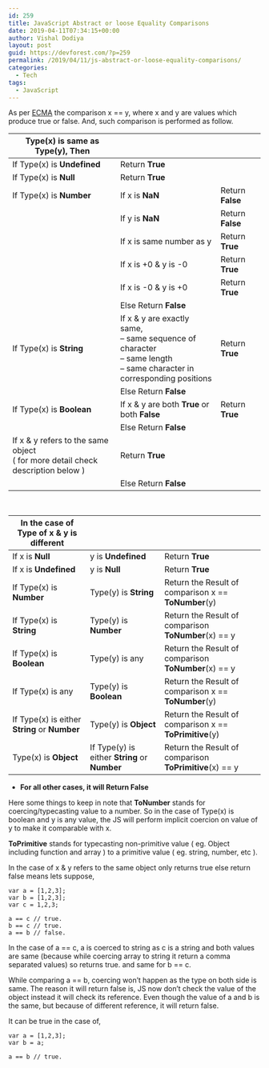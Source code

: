 ```yaml
---
id: 259
title: JavaScript Abstract or loose Equality Comparisons
date: 2019-04-11T07:34:15+00:00
author: Vishal Dodiya
layout: post
guid: https://devforest.com/?p=259
permalink: /2019/04/11/js-abstract-or-loose-equality-comparisons/
categories:
  - Tech
tags:
  - JavaScript
---
```

As per [ECMA](http://www.ecma-international.org/ecma-262/5.1/#sec-11.9.3) the comparison x == y, where x and y are values which produce true or false. And, such comparison is performed as follow.


| Type(x) is same as Type(y), Then     |                              |                  |
|--------------------------------------|------------------------------|------------------|
| If Type(x) is **Undefined**          | Return **True**              |                  |
| If Type(x) is **Null**               | Return **True**              |                  |
| If Type(x) is **Number**             | If x is **NaN**              | Return **False** |
|                                      | If y is **NaN**              | Return **False** |
|                                      | If x is same number as y     | Return **True**  |
|                                      | If x is +0 & y is -0         | Return **True**  |
|                                      | If x is -0 & y is +0         | Return **True**  |
|                                      | Else Return **False**        |                  |
| If Type(x) is **String**             | If x & y are exactly same, <br/>– same sequence of character <br/>– same length <br/>– same character in <br/>corresponding positions                 | Return **True**  |
|                                      | Else Return **False**        |                  |
| If Type(x) is **Boolean**            | If x & y are both **True** or both **False** | Return **True** |
|                                      | Else Return **False**        |                  |
| If x & y refers to the same object <br/>( for more detail check description below ) | Return **True** ||
|                                      | Else Return **False**        |                  |

<br/>

| In the case of Type of x & y is different     |                                               |                 |
|-----------------------------------------------|-----------------------------------------------|-----------------|
| If x is **Null**                              | y is **Undefined**                            | Return **True** |
| If x is **Undefined**                         | y is **Null**                                 | Return **True** |
| If Type(x) is **Number**                      | Type(y) is **String**                         | Return the Result of comparison x == **ToNumber**(y) |
| If Type(x) is **String**                      | Type(y) is **Number**                         | Return the Result of comparison **ToNumber**(x) == y |
| If Type(x) is **Boolean**                     | Type(y) is any                                | Return the Result of comparison **ToNumber**(x) == y |
| If Type(x) is any                             | Type(y) is **Boolean**                        | Return the Result of comparison x == **ToNumber**(y) |
| If Type(x) is either **String** or **Number** | Type(y) is **Object**                         | Return the Result of comparison x == **ToPrimitive**(y) |
| Type(x) is **Object**                         | If Type(y) is either **String** or **Number** | Return the Result of comparison **ToPrimitive**(x) == y |


  * **For all other cases, it will Return False**

Here some things to keep in note that **ToNumber** stands for coercing/typecasting value to a number. So in the case of Type(x) is boolean and y is any value, the JS will perform implicit coercion on value of y to make it comparable with x.

**ToPrimitive** stands for typecasting non-primitive value ( eg. Object including function and array ) to a primitive value ( eg. string, number, etc ). 

In the case of x & y refers to the same object only returns true else return false means lets suppose,

```
var a = [1,2,3];
var b = [1,2,3];
var c = 1,2,3;

a == c // true.
b == c // true.
a == b // false.
```

In the case of a == c, a is coerced to string as c is a string and both values are same (because while coercing array to string it return a comma separated values) so returns true. and same for b == c. 

While comparing a == b, coercing won&#8217;t happen as the type on both side is same. The reason it will return false is, JS now don&#8217;t check the value of the object instead it will check its reference. Even though the value of a and b is the same, but because of different reference, it will return false.

It can be true in the case of, 

```
var a = [1,2,3];
var b = a;

a == b // true.
```
